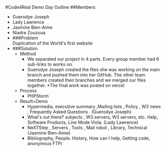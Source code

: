 #Code4Real Demo Day Outline
##Members
* Guerodye Joseph
* Lady Lawrence
* Jasmine Bien-Aime
* Niadre Zouzoua
* ###Problem  
Duplication of the World's first website
* ###Solution
  * Method  
    * We separated our project in 4 parts. Every group member had 6 sub-links to works on.  
    * Guerodye Joseph created the files she was working on the main branch and pushed them into her GitHub. The  other team
    members created their branches and we merged our files together.
    *The final work was posted on vercel
  * Process
    * PHPStorm
  * Result+Demo 
    * Hypermedia, executive summary  ,Mailing lists , Policy , W3 news , Frequently Asked Questions . (Guerodye Joseph)
    * What's out there?  subjects , W3 servers, W3 servers, etc. Help, Software Products,  Line Mode Viola. (Lady Lawrence)
    * NeXTStep , Servers , Tools , Mail robot , Library, Technical (Jasmine Bien-Aime)
    * Bibliography, People. History, How can I help,  Getting code, anonymous FTP/ 
   




 


  
